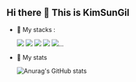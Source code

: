 ## Hi there 👋 This is KimSunGil
<!--
![header](https://capsule-render.vercel.app/api?type=waving&color=gradient&height=300&section=header&text=SungGil&fontSize=90)
-->

- :bicyclist: My stacks : <br>

  <img src="https://img.shields.io/badge/node.js-339933?style=for-the-badge&logo=node.js&logoColor=black"> 
  <img src="https://img.shields.io/badge/NestJS-E0234E?style=for-the-badge&logo=NestJS&logoColor=black">
  <img src="https://img.shields.io/badge/mysql-4479A1?style=for-the-badge&logo=mysql&logoColor=white"> 
  <img src="https://img.shields.io/badge/c-A8B9CC?style=for-the-badge&logo=c&logoColor=black"> 
  <img src="https://img.shields.io/badge/java-007396?style=for-the-badge&logo=java&logoColor=white">...
 
- :no_bicycles: My stats<br>

  
  ![Anurag's GitHub stats](https://github-readme-stats.vercel.app/api?username=SungGil-5125&show_icons=true&theme=react)


<!--
**SungGil-5125/SungGil-5125** is a ✨ _special_ ✨ repository because its `README.md` (this file) appears on your GitHub profile.

Here are some ideas to get you started:

- 🔭 I’m currently working on ...
- 🌱 I’m currently learning ...
- 👯 I’m looking to collaborate on ...
- 🤔 I’m looking for help with ...
- 💬 Ask me about ...
- 📫 How to reach me: ...
- 😄 Pronouns: ...
- ⚡ Fun fact: ...
-->
